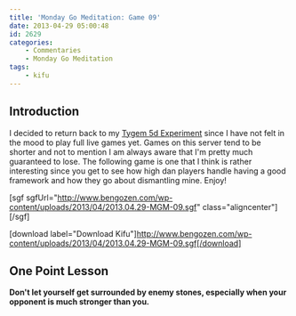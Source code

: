 ```yaml
---
title: 'Monday Go Meditation: Game 09'
date: 2013-04-29 05:00:48
id: 2629
categories:
	- Commentaries
	- Monday Go Meditation
tags:
	- kifu
---
```


## Introduction

I decided to return back to my [Tygem 5d Experiment](http://www.bengozen.com/the-style-gap/ "The Style Gap") since I have not felt in the mood to play full live games yet. Games on this server tend to be shorter and not to mention I am always aware that I'm pretty much guaranteed to lose. The following game is one that I think is rather interesting since you get to see how high dan players handle having a good framework and how they go about dismantling mine. Enjoy!

[sgf sgfUrl="http://www.bengozen.com/wp-content/uploads/2013/04/2013.04.29-MGM-09.sgf" class="aligncenter"][/sgf]

[download label="Download Kifu"]http://www.bengozen.com/wp-content/uploads/2013/04/2013.04.29-MGM-09.sgf[/download]

## **One Point Lesson**

**Don't let yourself get surrounded by enemy stones, especially when your opponent is much stronger than you.**